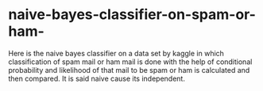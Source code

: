 # naive-bayes-classifier-on-spam-or-ham-
Here is the naive bayes classifier on a data set by kaggle in which classification of spam mail or ham mail is done with the help of conditional probability and likelihood of that mail to be spam or ham is calculated and then compared.
It is said naive cause its independent.
